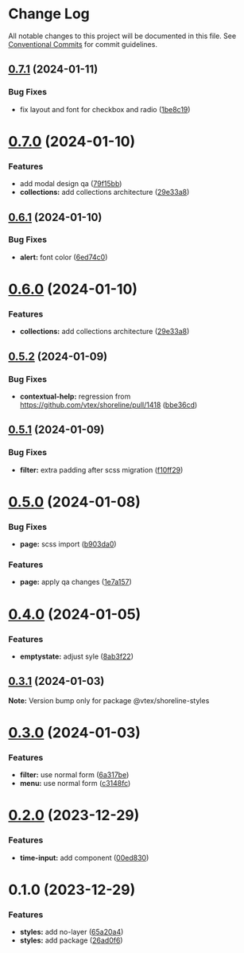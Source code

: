 # Change Log

All notable changes to this project will be documented in this file.
See [Conventional Commits](https://conventionalcommits.org) for commit guidelines.

## [0.7.1](https://github.com/vtex/shoreline/compare/@vtex/shoreline-styles@0.6.1...@vtex/shoreline-styles@0.7.1) (2024-01-11)

### Bug Fixes

- fix layout and font for checkbox and radio ([1be8c19](https://github.com/vtex/shoreline/commit/1be8c19e1966a8d78e47e7ac8583031078ce7d6b))

# [0.7.0](https://github.com/vtex/shoreline/compare/@vtex/shoreline-styles@0.5.2...@vtex/shoreline-styles@0.7.0) (2024-01-10)

### Features

- add modal design qa ([79f15bb](https://github.com/vtex/shoreline/commit/79f15bb90c1d7967ddc1b234c2056247f370daa0))
- **collections:** add collections architecture ([29e33a8](https://github.com/vtex/shoreline/commit/29e33a84aeff482f1f45384be6a40ced495b7168))

## [0.6.1](https://github.com/vtex/shoreline/compare/@vtex/shoreline-styles@0.6.0...@vtex/shoreline-styles@0.6.1) (2024-01-10)

### Bug Fixes

- **alert:** font color ([6ed74c0](https://github.com/vtex/shoreline/commit/6ed74c040b729ac50eddd2f43c11957f55648957))

# [0.6.0](https://github.com/vtex/shoreline/compare/@vtex/shoreline-styles@0.5.2...@vtex/shoreline-styles@0.6.0) (2024-01-10)

### Features

- **collections:** add collections architecture ([29e33a8](https://github.com/vtex/shoreline/commit/29e33a84aeff482f1f45384be6a40ced495b7168))

## [0.5.2](https://github.com/vtex/shoreline/compare/@vtex/shoreline-styles@0.5.1...@vtex/shoreline-styles@0.5.2) (2024-01-09)

### Bug Fixes

- **contextual-help:** regression from https://github.com/vtex/shoreline/pull/1418 ([bbe36cd](https://github.com/vtex/shoreline/commit/bbe36cde8d79840d5bc0e7a8369ce6e058755180))

## [0.5.1](https://github.com/vtex/shoreline/compare/@vtex/shoreline-styles@0.5.0...@vtex/shoreline-styles@0.5.1) (2024-01-09)

### Bug Fixes

- **filter:** extra padding after scss migration ([f10ff29](https://github.com/vtex/shoreline/commit/f10ff295a6976dea44adfe4d65487f4b6fc3d497))

# [0.5.0](https://github.com/vtex/shoreline/compare/@vtex/shoreline-styles@0.4.0...@vtex/shoreline-styles@0.5.0) (2024-01-08)

### Bug Fixes

- **page:** scss import ([b903da0](https://github.com/vtex/shoreline/commit/b903da0f787f4b7bce5c632f09dd79166633d8a6))

### Features

- **page:** apply qa changes ([1e7a157](https://github.com/vtex/shoreline/commit/1e7a157a0a80dabf6b6826a4cd5722adbd6a510b))

# [0.4.0](https://github.com/vtex/shoreline/compare/@vtex/shoreline-styles@0.3.1...@vtex/shoreline-styles@0.4.0) (2024-01-05)

### Features

- **emptystate:** adjust syle ([8ab3f22](https://github.com/vtex/shoreline/commit/8ab3f221833d5e233bc57efb7e6446fc5d08f8bf))

## [0.3.1](https://github.com/vtex/shoreline/compare/@vtex/shoreline-styles@0.3.0...@vtex/shoreline-styles@0.3.1) (2024-01-03)

**Note:** Version bump only for package @vtex/shoreline-styles

# [0.3.0](https://github.com/vtex/shoreline/compare/@vtex/shoreline-styles@0.2.0...@vtex/shoreline-styles@0.3.0) (2024-01-03)

### Features

- **filter:** use normal form ([6a317be](https://github.com/vtex/shoreline/commit/6a317be1ab23bb2a2c268a2b0d6c1551762c791b))
- **menu:** use normal form ([c3148fc](https://github.com/vtex/shoreline/commit/c3148fcf9df3f5c02fcb3ec6344931b034852f95))

# [0.2.0](https://github.com/vtex/shoreline/compare/@vtex/shoreline-styles@0.1.0...@vtex/shoreline-styles@0.2.0) (2023-12-29)

### Features

- **time-input:** add component ([00ed830](https://github.com/vtex/shoreline/commit/00ed8300d3e016ce5c3d15ef4b2353940e5d759c))

# 0.1.0 (2023-12-29)

### Features

- **styles:** add no-layer ([65a20a4](https://github.com/vtex/shoreline/commit/65a20a403a0c31a44eed9b1f8a2fce472d92f170))
- **styles:** add package ([26ad0f6](https://github.com/vtex/shoreline/commit/26ad0f6aacf1c2894d1716985c0b0a0fe71d6815))
